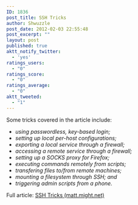 ```yaml
---
ID: 1836
post_title: SSH Tricks
author: Shwuzzle
post_date: 2012-02-03 22:55:48
post_excerpt: ""
layout: post
published: true
aktt_notify_twitter:
  - 'yes'
ratings_users:
  - "0"
ratings_score:
  - "0"
ratings_average:
  - "0"
aktt_tweeted:
  - "1"
---
```

Some tricks covered in the article include:
<ul>
	<li><em>using passwordless, key-based login;</em></li>
	<li><em>setting up local per-host configurations;</em></li>
	<li><em>exporting a local service through a firewall;</em></li>
	<li><em>accessing a remote service through a firewall;</em></li>
	<li><em>setting up a SOCKS proxy for Firefox;</em></li>
	<li><em>executing commands remotely from scripts;</em></li>
	<li><em>transfering files to/from remote machines;</em></li>
	<li><em>mounting a filesystem through SSH; and</em></li>
	<li><em>triggering admin scripts from a phone.</em></li>
</ul>
<div>Full article: <a href="http://matt.might.net/articles/ssh-hacks/">SSH Tricks (matt.might.net)</a></div>
